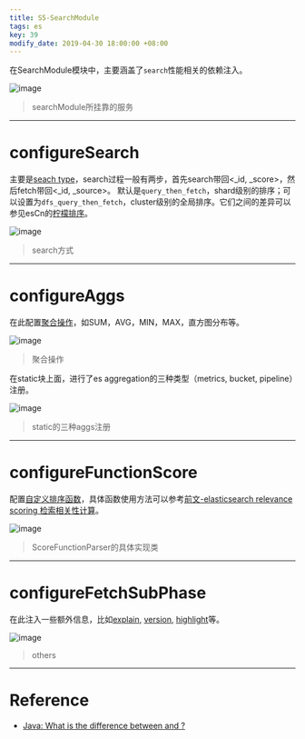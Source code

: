 ```yaml
---
title: S5-SearchModule
tags: es
key: 39
modify_date: 2019-04-30 18:00:00 +08:00
---
```


在SearchModule模块中，主要涵盖了`search`性能相关的依赖注入。

![image](https://user-images.githubusercontent.com/8369671/80784244-f2a9b500-8bae-11ea-8370-f1230aa3cbe7.png)
> searchModule所挂靠的服务

----
# configureSearch
主要是[seach type](https://www.elastic.co/guide/en/elasticsearch/reference/2.4/search-request-search-type.html)，search过程一般有两步，首先search带回<_id, _score>，然后fetch带回<_id, _source>。
默认是`query_then_fetch`，shard级别的排序；可以设置为`dfs_query_then_fetch`，cluster级别的全局排序。它们之间的差异可以参见esCn的[柠檬排序](https://link.jianshu.com/?t=https%3A%2F%2Felasticsearch.cn%2Fquestion%2F2275)。

![image](https://user-images.githubusercontent.com/8369671/80784251-f5a4a580-8bae-11ea-91cf-26d3a0f2e7a8.png)
> search方式

----
# configureAggs
在此配置[聚合操作](https://www.elastic.co/guide/en/elasticsearch/reference/2.4/search-aggregations.html)，如SUM，AVG，MIN，MAX，直方图分布等。

![image](https://user-images.githubusercontent.com/8369671/80784253-f9382c80-8bae-11ea-9b08-4398fa100ac6.png)
> 聚合操作

在static块上面，进行了es aggregation的三种类型（metrics, bucket, pipeline）注册。

![image](https://user-images.githubusercontent.com/8369671/80784258-fccbb380-8bae-11ea-966d-2fd2e40312c9.png)
> static的三种aggs注册

----
# configureFunctionScore
配置[自定义排序函数](https://www.elastic.co/guide/en/elasticsearch/reference/2.4/query-dsl-function-score-query.html)，具体函数使用方法可以参考[前文-elasticsearch relevance scoring 检索相关性计算](https://www.jianshu.com/p/8bb84384566a)。

![image](https://user-images.githubusercontent.com/8369671/80784261-ffc6a400-8bae-11ea-9b44-0279d12cbc9c.png)
> ScoreFunctionParser的具体实现类

----
# configureFetchSubPhase
在此注入一些额外信息，比如[explain](https://www.elastic.co/guide/en/elasticsearch/reference/2.4/search-request-explain.html), [version](https://www.elastic.co/guide/en/elasticsearch/reference/2.4/search-request-version.html), [highlight](https://www.elastic.co/guide/en/elasticsearch/reference/2.4/search-request-highlighting.html)等。

![image](https://user-images.githubusercontent.com/8369671/80784267-0228fe00-8baf-11ea-85fb-446e61426dae.png)
> others

----
# Reference
- [Java: What is the difference between <init> and <clinit>?](https://stackoverflow.com/questions/8517121/java-what-is-the-difference-between-init-and-clinit)